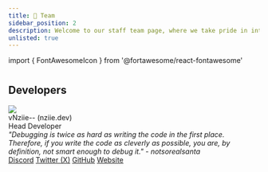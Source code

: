 ```yaml
---
title: 👑 Team
sidebar_position: 2
description: Welcome to our staff team page, where we take pride in introducing the individuals who make up the backbone of our team managing services. Our team comprises passionate and skilled professionals, each contributing their unique talents to drive our collective success.
unlisted: true
---
```



import { FontAwesomeIcon } from '@fortawesome/react-fontawesome'

# 

## Developers

<div class="card-demo">
  <div class="card">
    <div class="card__header">
      <div class="avatar">
        <img
          class="avatar__photo"
          src="https://cdn.discordapp.com/avatars/550476809280421903/5df5fb484f2a00793771514a0a120ff1.png?size=1024" />
        <div class="avatar__intro">
          <div class="avatar__name">vNziie-- (nziie.dev)</div>
          <div class="avatar__subtitle">
            <span class="badge badge--grey">Head Developer</span>
          </div>
        <em>"Debugging is twice as hard as writing the code in the first place. Therefore, if you write the code as cleverly as possible, you are, by definition, not smart enough to debug it." - notsorealsanta</em>
        </div>
      </div>
    </div>
    <div class="card__footer">
      <div class="button-group button-group--block">
        <a class="button button--primary" style={{'backgroundColor': '#5865f2', 'borderColor': '#5865f2'}} href="https://discordlookup.com/user/550476809280421903"><FontAwesomeIcon icon="fa-brands fa-discord" /> Discord</a>
        <a class="button button--primary" style={{'backgroundColor': '#1DA1F2', 'borderColor': '#1DA1F2'}} href="https://twitter.com/4realnziie"><FontAwesomeIcon icon="fa-brands fa-twitter" /> Twitter (X)</a>
        <a class="button button--primary" style={{'backgroundColor': '#24292e', 'borderColor': '#24292e'}} href="https://github.com/Nzii3"><FontAwesomeIcon icon="fa-brands fa-github" /> GitHub</a>
        <a class="button button--secondary" href="https://nziie.xyz"><FontAwesomeIcon icon="fa-solid fa-globe" /> Website</a>
      </div>
    </div>
  </div>
</div>
